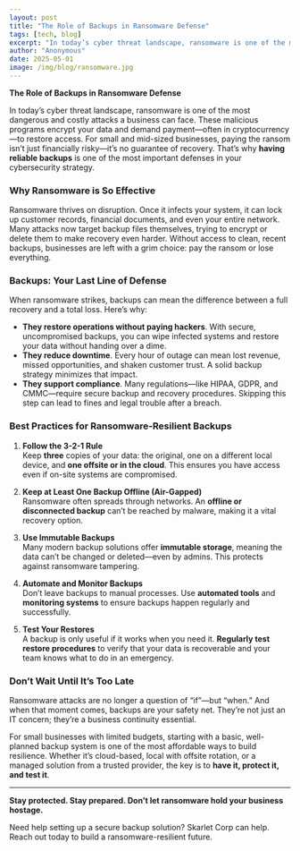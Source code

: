 ```yaml
---
layout: post
title: "The Role of Backups in Ransomware Defense"
tags: [tech, blog]
excerpt: "In today’s cyber threat landscape, ransomware is one of the most dangerous and costly attacks a business can face. These malicious programs encrypt your data and demand payment—often in cryptocurrency—to restore access. For small and mid-sized businesses, paying the ransom isn’t just financially risky—it’s no guarantee of recovery. That’s why **having reliable backups** is one of the most important defenses in your cybersecurity strategy."
author: "Anonymous"
date: 2025-05-01
image: /img/blog/ransomware.jpg
---
```


**The Role of Backups in Ransomware Defense**

In today’s cyber threat landscape, ransomware is one of the most dangerous and costly attacks a business can face. These malicious programs encrypt your data and demand payment—often in cryptocurrency—to restore access. For small and mid-sized businesses, paying the ransom isn’t just financially risky—it’s no guarantee of recovery. That’s why **having reliable backups** is one of the most important defenses in your cybersecurity strategy.

### Why Ransomware is So Effective

Ransomware thrives on disruption. Once it infects your system, it can lock up customer records, financial documents, and even your entire network. Many attacks now target backup files themselves, trying to encrypt or delete them to make recovery even harder. Without access to clean, recent backups, businesses are left with a grim choice: pay the ransom or lose everything.

### Backups: Your Last Line of Defense

When ransomware strikes, backups can mean the difference between a full recovery and a total loss. Here’s why:

- **They restore operations without paying hackers**. With secure, uncompromised backups, you can wipe infected systems and restore your data without handing over a dime.
- **They reduce downtime**. Every hour of outage can mean lost revenue, missed opportunities, and shaken customer trust. A solid backup strategy minimizes that impact.
- **They support compliance**. Many regulations—like HIPAA, GDPR, and CMMC—require secure backup and recovery procedures. Skipping this step can lead to fines and legal trouble after a breach.

### Best Practices for Ransomware-Resilient Backups

1. **Follow the 3-2-1 Rule**  
   Keep **three** copies of your data: the original, one on a different local device, and **one offsite or in the cloud**. This ensures you have access even if on-site systems are compromised.

2. **Keep at Least One Backup Offline (Air-Gapped)**  
   Ransomware often spreads through networks. An **offline or disconnected backup** can’t be reached by malware, making it a vital recovery option.

3. **Use Immutable Backups**  
   Many modern backup solutions offer **immutable storage**, meaning the data can’t be changed or deleted—even by admins. This protects against ransomware tampering.

4. **Automate and Monitor Backups**  
   Don’t leave backups to manual processes. Use **automated tools** and **monitoring systems** to ensure backups happen regularly and successfully.

5. **Test Your Restores**  
   A backup is only useful if it works when you need it. **Regularly test restore procedures** to verify that your data is recoverable and your team knows what to do in an emergency.

### Don’t Wait Until It’s Too Late

Ransomware attacks are no longer a question of “if”—but “when.” And when that moment comes, backups are your safety net. They’re not just an IT concern; they’re a business continuity essential.

For small businesses with limited budgets, starting with a basic, well-planned backup system is one of the most affordable ways to build resilience. Whether it’s cloud-based, local with offsite rotation, or a managed solution from a trusted provider, the key is to **have it, protect it, and test it**.

---

**Stay protected. Stay prepared. Don’t let ransomware hold your business hostage.**

Need help setting up a secure backup solution? Skarlet Corp can help. Reach out today to build a ransomware-resilient future.
